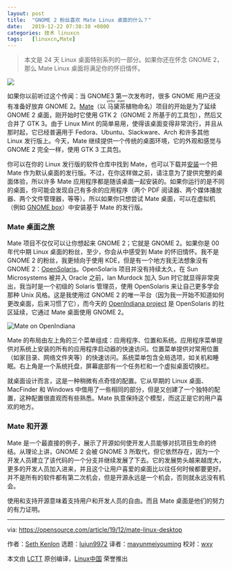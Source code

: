 ```yaml
---
layout: post
title:	"GNOME 2 粉丝喜欢 Mate Linux 桌面的什么？"
date:	2019-12-22 07:38:38 +0800 
categories:	技术 linuxcn 
tags:	[linuxcn,Mate]
---
```




> 
> 本文是 24 天 Linux 桌面特别系列的一部分。如果你还在怀念 GNOME 2，那么 Mate Linux 桌面将满足你的怀旧情怀。
> 
> 
> 


![](/Asserts/Images//attachment/album/201912/22/073751ugrt47kye0begk3k.jpg)


如果你以前听过这个传闻：当 GNOME3 第一次发布时，很多 GNOME 用户还没有准备好放弃 GNOME 2。[Mate](https://mate-desktop.org/)（以<ruby> 马黛茶 <rt>  yerba mate </rt></ruby>植物命名）项目的开始是为了延续 GNOME 2 桌面，刚开始时它使用 GTK 2（GNOME 2 所基于的工具包），然后又合并了 GTK 3。由于 Linux Mint 的简单易用，使得该桌面变得非常流行，并且从那时起，它已经普遍用于 Fedora、Ubuntu、Slackware、Arch 和许多其他 Linux 发行版上。今天，Mate 继续提供一个传统的桌面环境，它的外观和感觉与 GNOME 2 完全一样，使用 GTK 3 工具包。


你可以在你的 Linux 发行版的软件仓库中找到 Mate，也可以下载并[安装](https://mate-desktop.org/install/)一个把 Mate 作为默认桌面的发行版。不过，在你这样做之前，请注意为了提供完整的桌面体验，所以许多 Mate 应用程序都是随该桌面一起安装的。如果你运行的是不同的桌面，你可能会发现自己有多余的应用程序（两个 PDF 阅读器、两个媒体播放器、两个文件管理器，等等）。所以如果你只想尝试 Mate 桌面，可以在虚拟机（例如 [GNOME box](https://opensource.com/article/19/5/getting-started-gnome-boxes-virtualization)）中安装基于 Mate 的发行版。


### Mate 桌面之旅


Mate 项目不仅仅可以让你想起来 GNOME 2；它就是 GNOME 2。如果你是 00 年代中期 Linux 桌面的粉丝，至少，你会从中感受到 Mate 的怀旧情怀。我不是 GNOME 2 的粉丝，我更倾向于使用 KDE，但是有一个地方我无法想象没有 GNOME 2：[OpenSolaris](https://en.wikipedia.org/wiki/OpenSolaris)。OpenSolaris 项目并没有持续太久，在 Sun Microsystems 被并入 Oracle 之前，Ian Murdock 加入 Sun 时它就显得非常突出，我当时是一个初级的 Solaris 管理员，使用 OpenSolaris 来让自己更多学会那种 Unix 风格。这是我使用过 GNOME 2 的唯一平台（因为我一开始不知道如何更改桌面，后来习惯了它），而今天的 [OpenIndiana project](https://www.openindiana.org/documentation/faq/#what-is-openindiana) 是 OpenSolaris 的社区延续，它通过 Mate 桌面使用 GNOME 2。


![Mate on OpenIndiana](/Asserts/Images//attachment/album/201912/22/073841t8cb4blgt2co22kz.jpg "Mate on OpenIndiana")


Mate 的布局由左上角的三个菜单组成：应用程序、位置和系统。应用程序菜单提供对系统上安装的所有的应用程序启动器的快速访问。位置菜单提供对常用位置（如家目录、网络文件夹等）的快速访问。系统菜单包含全局选项，如关机和睡眠。右上角是一个系统托盘，屏幕底部有一个任务栏和一个虚拟桌面切换栏。


就桌面设计而言，这是一种稍微有点奇怪的配置。它从早期的 Linux 桌面、MacFinder 和 Windows 中借用了一些相同的部分，但是又创建了一个独特的配置，这种配置很直观而有些熟悉。Mate 执意保持这个模型，而这正是它的用户喜欢的地方。


### Mate 和开源


Mate 是一个最直接的例子，展示了开源如何使开发人员能够对抗项目生命的终结。从理论上讲，GNOME 2 会被 GNOME 3 所取代，但它依然存在，因为一个开发人员建立了该代码的一个分支并继续发展了下去。它的发展势头越来越庞大，更多的开发人员加入进来，并且这个让用户喜爱的桌面比以往任何时候都要更好。并不是所有的软件都有第二次机会，但是开源永远是一个机会，否则就永远没有机会。


使用和支持开源意味着支持用户和开发人员的自由。而且 Mate 桌面是他们的努力的有力证明。




---


via: <https://opensource.com/article/19/12/mate-linux-desktop>


作者：[Seth Kenlon](https://opensource.com/users/seth) 选题：[lujun9972](https://github.com/lujun9972) 译者：[mayunmeiyouming](https://github.com/mayunmeiyouming) 校对：[wxy](https://github.com/wxy)


本文由 [LCTT](https://github.com/LCTT/TranslateProject) 原创编译，[Linux中国](https://linux.cn/) 荣誉推出
